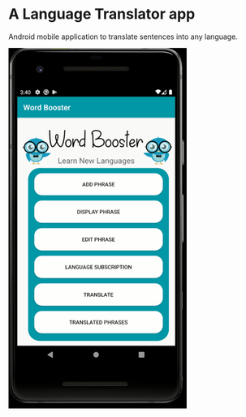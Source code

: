 # A Language Translator app
 Android mobile application to translate sentences into any language.

![alt text](app/src/main/res/drawable/translatorImg.png)
